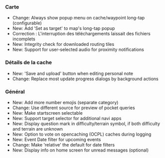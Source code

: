 ### Carte
- Change: Always show popup menu on cache/waypoint long-tap (configurable)
- New: Add 'Set as target' to map's long-tap popup
- Correction : L'interruption des téléchargements laissait des fichiers incomplets
- New: Integrity check for downloaded routing tiles
- New: Support for user-selected audio for proximity notifications

### Détails de la cache
- New: 'Save and upload' button when editing personal note
- Change: Replace most update progress dialogs by background actions

### Général
- New: Add more number emojis (separate category)
- Change: Use different source for preview of pocket queries
- New: Make startscreen selectable
- New: Support target selector for additional navi apps
- New: Display question mark in difficulty/terrain symbol, if both difficulty and terrain are unknown
- New: Option to vote on opencaching (OCPL) caches during logging
- New: Event Date filter for upcoming events
- Change: Make 'relative' the default for date filters
- New: Display info on home screen for unread messages (optional)
